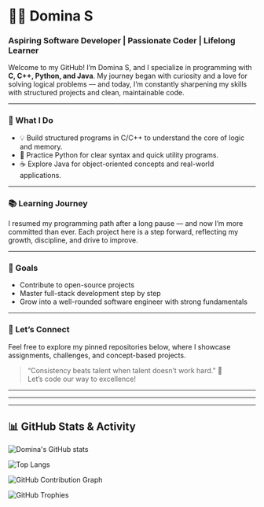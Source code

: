 # 👩‍💻 Domina S

### Aspiring Software Developer | Passionate Coder | Lifelong Learner

Welcome to my GitHub! I’m Domina S, and I specialize in programming with **C, C++, Python, and Java**. My journey began with curiosity and a love for solving logical problems — and today, I’m constantly sharpening my skills with structured projects and clean, maintainable code.

---

### 🚀 What I Do
- 💡 Build structured programs in C/C++ to understand the core of logic and memory.
- 🧠 Practice Python for clear syntax and quick utility programs.
- ☕ Explore Java for object-oriented concepts and real-world applications.

---

### 📚 Learning Journey
I resumed my programming path after a long pause — and now I’m more committed than ever. Each project here is a step forward, reflecting my growth, discipline, and drive to improve.

---

### 🌱 Goals
- Contribute to open-source projects
- Master full-stack development step by step
- Grow into a well-rounded software engineer with strong fundamentals

---

### 🔗 Let’s Connect
Feel free to explore my pinned repositories below, where I showcase assignments, challenges, and concept-based projects.

> “Consistency beats talent when talent doesn’t work hard.” 💪  
Let’s code our way to excellence!

---
---

---

## 📊 GitHub Stats & Activity

![Domina's GitHub stats](https://github-readme-stats.vercel.app/api?username=Domina83&show_icons=true&theme=tokyonight)

![Top Langs](https://github-readme-stats.vercel.app/api/top-langs/?username=Domina83&layout=compact&theme=tokyonight)

![GitHub Contribution Graph](https://github-readme-activity-graph.vercel.app/graph?username=Domina83&theme=tokyo-night)

![GitHub Trophies](https://github-profile-trophy.vercel.app/?username=Domina83&theme=algolia)
